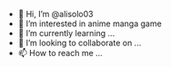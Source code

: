 - 👋 Hi, I’m @alisolo03
- 👀 I’m interested in anime manga game
- 🌱 I’m currently learning ...
- 💞️ I’m looking to collaborate on ...
- 📫 How to reach me ...

<!---
alisolo03/alisolo03 is a ✨ special ✨ repository because its `README.md` (this file) appears on your GitHub profile.
You can click the Preview link to take a look at your changes.
--->
